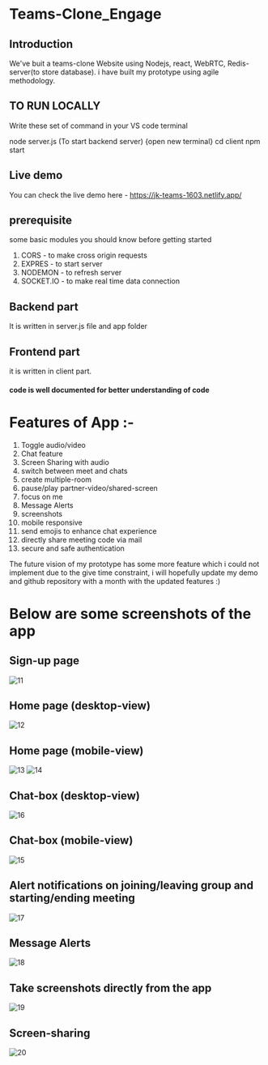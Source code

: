 # Teams-Clone_Engage

## Introduction

We've buit a teams-clone Website using Nodejs, react, WebRTC, Redis-server(to store database).
i have built my prototype using agile methodology.

## TO RUN LOCALLY
Write these set of command in your VS code terminal

node server.js (To start backend server)
{open new terminal}
cd client
npm start

## Live demo
You can check the live demo here - https://jk-teams-1603.netlify.app/

## prerequisite
some basic modules you should know before getting started

1. CORS - to make cross origin requests
2. EXPRES - to start server
3. NODEMON - to refresh server
4. SOCKET.IO - to make real time data connection

## Backend part

It is written in server.js file and app folder

## Frontend part

it is written in client part.

#### code is well documented for better understanding of code

# Features of App :-
1. Toggle audio/video
2. Chat feature
3. Screen Sharing with audio
4. switch between meet and chats
5. create multiple-room
6. pause/play partner-video/shared-screen
7. focus on me
8. Message Alerts
9. screenshots
10. mobile responsive
11. send emojis to enhance chat experience
12. directly share meeting code via mail
13. secure and safe authentication

The future vision of my prototype has some more feature which i could not implement due to the give time constraint,
i will hopefully update my demo and github repository with a month with the updated features :)

# Below are some screenshots of the app
## Sign-up page
![11](https://user-images.githubusercontent.com/68242845/125506626-17e3d278-a0ce-420a-80a9-930fe2b7ecf1.PNG)



## Home page (desktop-view)
![12](https://user-images.githubusercontent.com/68242845/125506940-85a38d21-66ee-4a73-b4ff-44d15ef6ed98.PNG)



##  Home page (mobile-view)
![13](https://user-images.githubusercontent.com/68242845/125506648-3ab82c4f-50b5-47d8-b6e2-316aa63d83c1.PNG)
![14](https://user-images.githubusercontent.com/68242845/125506653-42474504-2225-4018-9e44-d5d2a1d1aa9b.PNG)


## Chat-box (desktop-view)
![16](https://user-images.githubusercontent.com/68242845/125506674-81be36a6-dcb3-4241-99b0-41b75b2028e2.PNG)


## Chat-box (mobile-view)
![15](https://user-images.githubusercontent.com/68242845/125506667-ceb5438d-5812-4220-a885-11b6bcf5e3f9.PNG)

## Alert notifications on joining/leaving group and starting/ending meeting
![17](https://user-images.githubusercontent.com/68242845/125506680-d365c4b5-d64f-4a94-8d3f-2dfcb25c6d88.PNG)

## Message Alerts
![18](https://user-images.githubusercontent.com/68242845/125506690-2f5abde9-651c-4aa3-91c5-627648f36df4.PNG)

## Take screenshots directly from the app
![19](https://user-images.githubusercontent.com/68242845/125507009-bfea5e64-a79d-4efb-9a3f-79e2e26ce5b1.PNG)

## Screen-sharing
![20](https://user-images.githubusercontent.com/68242845/125506724-1cd9bdc5-4bf1-4425-bf29-7cc23c067381.PNG)





